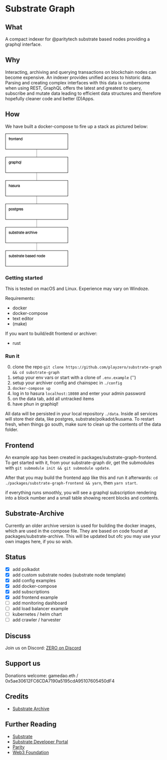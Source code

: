 # Substrate Graph

## What
A compact indexer for @paritytech substrate based nodes providing a graphql interface.

## Why
Interacting, archiving and querying transactions on blockchain nodes can become expensive.
An indexer provides unified access to historic data. Parsing and creating complex interfaces with this data is cumbersome when using REST, GraphQL offers the latest and greatest to query, subscribe and mutate data leading to efficient data structures and therefore hopefully cleaner code and better (D)Apps.

## How
We have built a docker-compose to fire up a stack as pictured below:

![Schema](/doc/stack-basic.png)

### Getting started

This is tested on macOS and Linux. Experience may vary on Windoze.

Requirements:
- docker
- docker-compose
- text editor
- (make)

If you want to build/edit frontend or archiver:
- rust

### Run it

0. clone the repo `git clone https://github.com/playzero/substrate-graph && cd substrate-graph`
1. setup your env vars or start with a clone of `.env.example` ('')
2. setup your archiver config and chainspec in `./config`
3. `docker-compose up`
4. log in to hasura `localhost:18080` and enter your admin password
5. on the data tab, add all untracked items
6. have phun in graphiql!

All data will be persisted in your local repository `./data`. Inside all services will store their data, like postgres, substrate/polkadot/kusama. To restart fresh, when things go south, make sure to clean up the contents of the data folder.

## Frontend

An example app has been created in packages/substrate-graph-frontend.
To get started with it, from your substrate-graph dir, get the submodules with
`git submodule init && git submodule update`.

After that you may build the frontend app like this and run it afterwards:
`cd ./packages/substrate-graph-frontend && yarn`, then `yarn start`.

if everything runs smoothly, you will see a graphql subscription rendering into a block number and a small table showing recent blocks and contents.

## Substrate-Archive

Currently an older archive version is used for building the docker images, which are used in the compose file. They are based on code found at packages/substrate-archive. This will be updated but ofc you may use your own images here, if you so wish.

## Status

- [X] add polkadot
- [X] add custom substrate nodes (substrate node template)
- [X] add config examples
- [X] add docker-compose
- [X] add subscriptions
- [X] add frontend example
- [ ] add monitoring dashboard
- [ ] add load balancer example
- [ ] kubernetes / helm chart
- [ ] add crawler / harvester

## Discuss

Join us on Discord: [ZERO on Discord](https://discord.gg/gtya5Dv)


## Support us

Donations welcome: gamedao.eth / 0x5ae30612FC6CDA7190a5195cdA95107605450dF4

## Credits

- [Substrate Archive](https://github.com/paritytech/substrate-archive)

## Further Reading

- [Substrate](https://github.com/paritytech/substrate)
- [Substrate Developer Portal](https://substrate.dev/)
- [Parity](https://www.parity.io/)
- [Web3 Foundation](https://web3.foundation/)